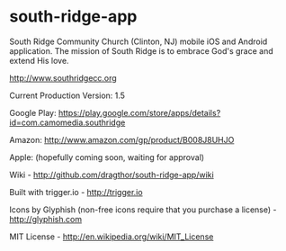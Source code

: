 south-ridge-app
=================

South Ridge Community Church (Clinton, NJ) mobile iOS and Android application.  The mission of South Ridge is to embrace God's grace and extend His love.

http://www.southridgecc.org


Current Production Version: 1.5

Google Play:  https://play.google.com/store/apps/details?id=com.camomedia.southridge

Amazon: http://www.amazon.com/gp/product/B008J8UHJO

Apple: (hopefully coming soon, waiting for approval)


Wiki - http://github.com/dragthor/south-ridge-app/wiki

Built with trigger.io - http://trigger.io

Icons by Glyphish (non-free icons require that you purchase a license) - http://glyphish.com

MIT License - http://en.wikipedia.org/wiki/MIT_License
